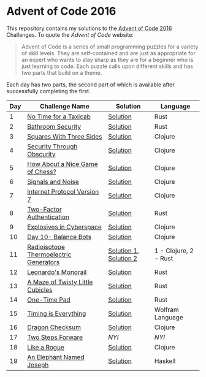 # Advent of Code 2016

This repository contains my solutions to the [Advent of Code 2016][aoc2016] Challenges.
To quote the _Advent of Code_ website:

> Advent of Code is a series of small programming puzzles for a variety of skill levels.
> They are self-contained and are just as appropriate for an expert who wants to stay
> sharp as they are for a beginner who is just learning to code. Each puzzle calls upon
> different skills and has two parts that build on a theme.

Each day has two parts, the second part of which is available after successfully completing the first.

| Day | Challenge Name                                                 | Solution                               | Language              |
| --- | -------------------------------------------------------------- | -------------------------------------- | --------------------- |
|   1 | [No Time for a Taxicab][day-01]                                | [Solution](day_01/src/main.rs)         | Rust                  |
|   2 | [Bathroom Security][day-02]                                    | [Solution](day_02/src/main.rs)         | Rust                  |
|   3 | [Squares With Three Sides][day-03]                             | [Solution](day_03/src/day_03/core.clj) | Clojure               |
|   4 | [Security Through Obscurity][day-04]                           | [Solution](day_04/src/day_04/core.clj) | Clojure               |
|   5 | [How About a Nice Game of Chess?][day-05]                      | [Solution](day_05/src/day_05/core.clj) | Clojure               |
|   6 | [Signals and Noise][day-06]                                    | [Solution](day_06/src/day_06/core.clj) | Clojure               |
|   7 | [Internet Protocol Version 7][day-07]                          | [Solution](day_07/src/day_07/core.clj) | Clojure               |
|   8 | [Two-Factor Authentication][day-08]                            | [Solution](day_08/src/main.rs)         | Rust                  |
|   9 | [Explosives in Cyberspace][day-09]                             | [Solution](day_09/src/day_09/core.clj) | Clojure               |
|  10 | [Day 10- Balance Bots][day-10]                                 | [Solution](day_10/src/day_10/core.clj) | Clojure               | 
|  11 | [Radioisotope Thermoelectric Generators][day-11]               | [Solution 1][11-1], [Solution 2][11-2] | 1 - Clojure, 2 - Rust |
|  12 | [Leonardo's Monorail][day-12]                                  | [Solution](day_12/src/main.rs)         | Rust                  |
|  13 | [A Maze of Twisty Little Cubicles][day-13]                     | [Solution](day_13/src/main.rs)         | Rust                  |
|  14 | [One-Time Pad][day-14]                                         | [Solution](day_14/src/main.rs)         | Rust                  |
|  15 | [Timing is Everything][day-15]                                 | [Solution](day_15/day_15.wl)           | Wolfram Language      |
|  16 | [Dragon Checksum][day-16]                                      | [Solution](day_16/src/day_16/core.clj) | Clojure               |
|  17 | [Two Steps Forware][day-17]                                    | _NYI_                                  | _NYI_                 |
|  18 | [Like a Rogue][day-18]                                         | [Solution](day_18/src/day_18/core.clj) | Clojure               |
|  19 | [An Elephant Named Joseph][day-19]                             | [Solution](day_19/src/Day19.hs)        | Haskell               |

[aoc2016]: http://adventofcode.com/2016
[day-01]: http://adventofcode.com/2016/day/1
[day-02]: http://adventofcode.com/2016/day/2
[day-03]: http://adventofcode.com/2016/day/3
[day-04]: http://adventofcode.com/2016/day/4
[day-05]: http://adventofcode.com/2016/day/5
[day-06]: http://adventofcode.com/2016/day/6
[day-07]: http://adventofcode.com/2016/day/7
[day-08]: http://adventofcode.com/2016/day/8
[day-09]: http://adventofcode.com/2016/day/9
[day-10]: http://adventofcode.com/2016/day/10
[day-11]: http://adventofcode.com/2016/day/11
[11-1]: day_11/src/day_11/core.clj
[11-2]: day_11_rust/src/main.rs
[day-12]: http://adventofcode.com/2016/day/12
[day-13]: http://adventofcode.com/2016/day/13
[day-14]: http://adventofcode.com/2016/day/14
[day-15]: http://adventofcode.com/2016/day/15
[day-16]: http://adventofcode.com/2016/day/16
[day-17]: http://adventofcode.com/2016/day/17
[day-18]: http://adventofcode.com/2016/day/18
[day-19]: http://adventofcode.com/2016/day/19

